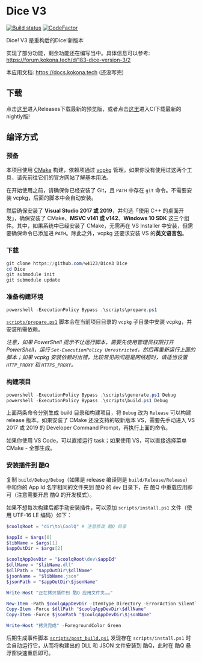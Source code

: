 # Dice V3

[![Build status](https://ci.appveyor.com/api/projects/status/ft7x1jvdam3xb8jc?svg=true)](https://ci.appveyor.com/project/w4123/dice3)
[![CodeFactor](https://www.codefactor.io/repository/github/w4123/dice3/badge/master)](https://www.codefactor.io/repository/github/w4123/dice3/overview/master)

Dice! V3 是重构后的Dice!新版本

实现了部分功能，剩余功能还在编写当中。具体信息可以参考: https://forum.kokona.tech/d/183-dice-version-3/2

本应用文档: https://docs.kokona.tech (还没写完)

## 下载

点击[这里](https://github.com/w4123/Dice3/releases)进入Releases下载最新的预览版，或者点击[这里](https://ci.appveyor.com/project/w4123/dice3)进入CI下载最新的nightly版!

## 编译方式

### 预备

本项目使用 [CMake](https://cmake.org/) 构建，依赖项通过 [vcpkg](https://github.com/Microsoft/vcpkg) 管理。如果你没有使用过这两个工具，请先前往它们的官方网站了解基本用法。

在开始使用之前，请确保你已经安装了 Git，且 `PATH` 中存在 `git` 命令。不需要安装 vcpkg，后面的脚本中会自动安装。

然后确保安装了 **Visual Studio 2017 或 2019**，并勾选「使用 C++ 的桌面开发」，确保安装了 CMake、**MSVC v141 或 v142**、**Windows 10 SDK** 这三个组件。其中，如果系统中已经安装了 CMake，无需再在 VS Installer 中安装，但需要确保命令已添加进 `PATH`。除此之外，vcpkg 还要求安装 VS 的**英文语言包**。

### 下载

```ps1
git clone https://github.com/w4123/Dice3 Dice
cd Dice
git submodule init
git submodule update
```

### 准备构建环境

```ps1
powershell -ExecutionPolicy Bypass .\scripts\prepare.ps1
```

[`scripts/prepare.ps1`](scripts/prepare.ps1) 脚本会在当前项目目录的 `vcpkg` 子目录中安装 vcpkg，并安装所需依赖。

*注意，如果 PowerShell 提示不让运行脚本，需要先使用管理员权限打开 PowerShell，运行 `Set-ExecutionPolicy Unrestricted`，然后再重新运行上面的脚本；如果 vcpkg 安装依赖时出错，比较常见的问题是网络超时，请适当设置 `HTTP_PROXY` 和 `HTTPS_PROXY`。*

### 构建项目

```ps1
powershell -ExecutionPolicy Bypass .\scripts\generate.ps1 Debug
powershell -ExecutionPolicy Bypass .\scripts\build.ps1 Debug
```

上面两条命令分别生成 build 目录和构建项目，将 `Debug` 改为 `Release` 可以构建 release 版本。如果安装了 CMake 还没支持的较新版本 VS，需要先手动进入 VS 2017 或 2019 的 Developer Command Prompt，再执行上面的命令。

如果你使用 VS Code，可以直接运行 task；如果使用 VS，可以直接选择菜单 CMake - 全部生成。

### 安装插件到 酷Q

复制 `build/Debug/Debug`（如果是 release 编译则是 `build/Release/Release`）中和你的 App Id 名字相同的文件夹到 酷Q 的 `dev` 目录下，在 酷Q 中重载应用即可（注意需要开启 酷Q 的开发模式）。

如果不想每次构建后都手动安装插件，可以添加 `scripts/install.ps1` 文件（使用 UTF-16 LE 编码）如下：

```ps1
$coolqRoot = "dir\to\CoolQ" # 注意修改 酷Q 目录

$appId = $args[0]
$libName = $args[1]
$appOutDir = $args[2]

$coolqAppDevDir = "$coolqRoot\dev\$appId"
$dllName = "$libName.dll"
$dllPath = "$appOutDir\$dllName"
$jsonName = "$libName.json"
$jsonPath = "$appOutDir\$jsonName"

Write-Host "正在拷贝插件到 酷Q 应用文件夹……"

New-Item -Path $coolqAppDevDir -ItemType Directory -ErrorAction SilentlyContinue
Copy-Item -Force $dllPath "$coolqAppDevDir\$dllName"
Copy-Item -Force $jsonPath "$coolqAppDevDir\$jsonName"

Write-Host "拷贝完成" -ForegroundColor Green
```

后期生成事件脚本 [`scripts/post_build.ps1`](scripts/post_build.ps1) 发现存在 `scripts/install.ps1` 时会自动运行它，从而将构建出的 DLL 和 JSON 文件安装到 酷Q，此时在 酷Q 悬浮窗快速重启即可。
